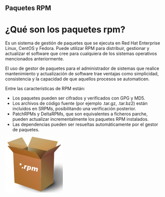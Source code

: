 ## Paquetes RPM
# ¿Qué son los paquetes rpm?
Es un sistema de gestión de paquetes que se ejecuta en Red Hat Enterprise Linux, CentOS y Fedora. Puede utilizar RPM para distribuir, gestionar y actualizar el software que cree para cualquiera de los sistemas operativos mencionados anteriormente.

El uso de gestor de paquetes para el administrador de sistemas que realice mantenimiento y actualización de software trae ventajas como simplicidad, consistencia y la capacidad de que aquellos procesos se automaticen.

Entre las características de RPM están:

- Los paquetes pueden ser cifrados y verificados con GPG y MD5.
- Los archivos de código fuente (por ejemplo .tar.gz, .tar.bz2) están incluidos en SRPMs, posibilitando una verificación posterior.
- PatchRPMs y DeltaRPMs, que son equivalentes a ficheros parche, pueden actualizar incrementalmente los paquetes RPM instalados.
- Las dependencias pueden ser resueltas automáticamente por el gestor de paquetes.

![image](rpm.png)

